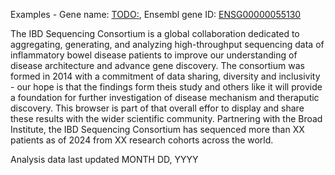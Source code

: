Examples - Gene name: [TODO:](/gene/ENSG00000099381), Ensembl gene ID: [ENSG00000055130](/gene/ENSG00000055130)

The IBD Sequencing Consortium is a global collaboration dedicated to aggregating, generating, and analyzing high-throughput sequencing data of inflammatory bowel disease patients to improve our understanding of disease architecture and advance gene discovery. The consortium was formed in 2014 with a commitment of data sharing, diversity and inclusivity - our hope is that the findings form theis study and others like it will provide a foundation for further investigation of disease mechanism and theraputic discovery.  This browser is part of that overall effor to display and share these results with the wider scientific community.  Partnering with the Broad Institute, the IBD Sequencing Consortium has sequenced more than XX patients as of 2024 from XX research cohorts across the world.

Analysis data last updated MONTH DD, YYYY